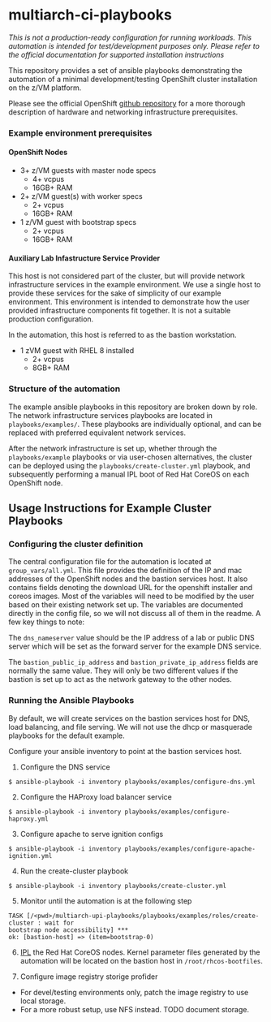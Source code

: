 # multiarch-ci-playbooks

*This is not a production-ready configuration for running workloads.
This automation is intended for test/development purposes only.
Please refer to the official documentation for supported installation instructions*



This repository provides a set of ansible playbooks
demonstrating the automation of a minimal development/testing
OpenShift cluster installation on the z/VM platform.

Please see the official OpenShift [github repository][openshift-github-zvm]
for a more thorough description of hardware and networking infrastructure
prerequisites.

### Example environment prerequisites

#### OpenShift Nodes

* 3+ z/VM guests with master node specs
  * 4+ vcpus
  * 16GB+ RAM
* 2+ z/VM guest(s) with worker specs
  * 2+ vcpus
  * 16GB+ RAM
* 1 z/VM guest with bootstrap specs
  * 2+ vcpus
  * 16GB+ RAM

#### Auxiliary Lab Infastructure Service Provider

This host is not considered part of the cluster, but will
provide network infrastructure services in the example environment.
We use a single host to provide these services for the sake of simplicity
of our example environment.  This environment is intended to demonstrate
how the user provided infrastructure components fit together.  It is not
a suitable production configuration.

In the automation, this host is referred to as the bastion workstation.

* 1 zVM guest with RHEL 8 installed
  * 2+ vcpus
  * 8GB+ RAM

### Structure of the automation

The example ansible playbooks in this repository are broken
down by role.  The network infrastructure services playbooks are
located in `playbooks/examples/`.  These playbooks are individually
optional, and can be replaced with preferred equivalent network services.

After the network infrastructure is set up, whether through the
`playbooks/example` playbooks or via user-chosen alternatives,
the cluster can be deployed using the `playbooks/create-cluster.yml`
playbook, and subsequently performing a manual IPL boot of Red Hat
CoreOS on each OpenShift node.

## Usage Instructions for Example Cluster Playbooks

### Configuring the cluster definition

The central configuration file for the automation is located
at `group_vars/all.yml`.  This file provides the definition of the
IP and mac addresses of the OpenShift nodes and the bastion services
host.  It also contains fields denoting the download URL for the
openshift installer and coreos images.  Most of the variables will
need to be modified by the user based on their existing network set up.
The variables are documented directly in the config file, so we will not
discuss all of them in the readme.  A few key things to note:

The `dns_nameserver` value should be the IP address of a lab or public
DNS server which will be set as the forward server for the example DNS
service.

The `bastion_public_ip_address` and `bastion_private_ip_address` fields
are normally the same value.  They will only be two different values
if the bastion is set up to act as the network gateway to the other nodes.

### Running the Ansible Playbooks

By default, we will create services on the bastion services host for
DNS, load balancing, and file serving.  We will not use the dhcp or masquerade
playbooks for the default example.

Configure your ansible inventory to point at the bastion services host.

1) Configure the DNS service

```console
$ ansible-playbook -i inventory playbooks/examples/configure-dns.yml
```


2) Configure the HAProxy load balancer service

```console
$ ansible-playbook -i inventory playbooks/examples/configure-haproxy.yml
```

3) Configure apache to serve ignition configs

```console
$ ansible-playbook -i inventory playbooks/examples/configure-apache-ignition.yml
```

4) Run the create-cluster playbook
```console
$ ansible-playbook -i inventory playbooks/create-cluster.yml
```

5) Monitor until the automation is at the following step
```
TASK [/<pwd>/multiarch-upi-playbooks/playbooks/examples/roles/create-cluster : wait for
bootstrap node accessibility] ***
ok: [bastion-host] => (item=bootstrap-0)
```

6) [IPL][ipl-rhcos] the Red Hat CoreOS nodes.  Kernel parameter files
generated by the automation will be located on the bastion host in
`/root/rhcos-bootfiles`.

7) Configure image registry storige profider
  * For devel/testing environments only, patch the image registry to use local storage.
  * For a more robust setup, use NFS instead.
TODO document storage.

[openshift-github-zvm]: https://github.com/openshift/installer/blob/master/docs/user/zvm/install_upi.md
[ipl-rhcos]: https://github.com/openshift/installer/blob/master/docs/user/zvm/install_upi.md#booting-machines-with-rhcos-and-ignition-configs
